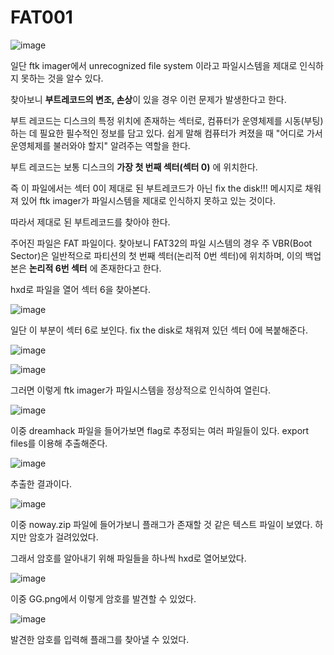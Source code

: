 FAT001
================

![image](https://github.com/user-attachments/assets/7ff0f690-e8cb-427a-9f92-ab00c2ce18d4)

일단 ftk imager에서 unrecognized file system 이라고 파일시스템을 제대로 인식하지 못하는 것을 알수 있다.

찾아보니 **부트레코드의 변조, 손상**이 있을 경우 이런 문제가 발생한다고 한다. 

 
부트 레코드는 디스크의 특정 위치에 존재하는 섹터로, 컴퓨터가 운영체제를 시동(부팅)하는 데 필요한 필수적인 정보를 담고 있다. 쉽게 말해 컴퓨터가 켜졌을 때 "어디로 가서 운영체제를 불러와야 할지" 알려주는 역할을 한다.

부트 레코드는 보통 디스크의 **가장 첫 번째 섹터(섹터 0)** 에 위치한다. 

즉 이 파일에서는 섹터 0이 제대로 된 부트레코드가 아닌 fix the disk!!! 메시지로 채워져 있어 ftk imager가 파일시스템을 제대로 인식하지 못하고 있는 것이다.

따라서 제대로 된 부트레코드를 찾아야 한다. 

주어진 파일은 FAT 파일이다. 찾아보니 FAT32의 파일 시스템의 경우 주 VBR(Boot Sector)은 일반적으로 파티션의 첫 번째 섹터(논리적 0번 섹터)에 위치하며, 이의 백업본은 **논리적 6번 섹터** 에 존재한다고 한다.

hxd로 파일을 열어 섹터 6을 찾아본다.

![image](https://github.com/user-attachments/assets/cc6c075d-f10e-4823-81c2-400707239f03)

일단 이 부분이 섹터 6로 보인다. fix the disk로 채워져 있던 섹터 0에 복붙해준다.


![image](https://github.com/user-attachments/assets/381d6c88-cb13-4cbe-9c15-a984b865713b)


![image](https://github.com/user-attachments/assets/a77b4dee-3376-4a97-879d-2a3e67664c85)

그러면 이렇게 ftk imager가 파일시스템을 정상적으로 인식하여 열린다.


![image](https://github.com/user-attachments/assets/894cc8a5-c168-4bdb-86e1-de9a4578c307)

이중 dreamhack 파일을 들어가보면 flag로 추정되는 여러 파일들이 있다. export files를 이용해 추출해준다.


![image](https://github.com/user-attachments/assets/b8681c19-684b-4b38-99c8-a35f7c7fbde5)

추출한 결과이다.

![image](https://github.com/user-attachments/assets/654790a3-cca3-488e-b38f-50cceeecd9dc)

이중 noway.zip 파일에 들어가보니 플래그가 존재할 것 같은 텍스트 파일이 보였다. 하지만 암호가 걸려있었다.


그래서 암호를 알아내기 위해 파일들을 하나씩 hxd로 열어보았다.

![image](https://github.com/user-attachments/assets/66351a5c-9ed9-4ffa-927a-93a868b3b0b3)

이중 GG.png에서 이렇게 암호를 발견할 수 있었다.


![image](https://github.com/user-attachments/assets/cdbae8ce-cf14-49c9-8335-f580c1616c64)

발견한 암호를 입력해 플래그를 찾아낼 수 있었다.








